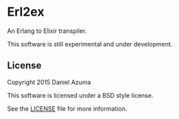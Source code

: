 # Erl2ex

An Erlang to Elixir transpiler.

This software is still experimental and under development.

## License

Copyright 2015 Daniel Azuma

This software is licensed under a BSD style license.

See the [LICENSE](LICENSE) file for more information.
